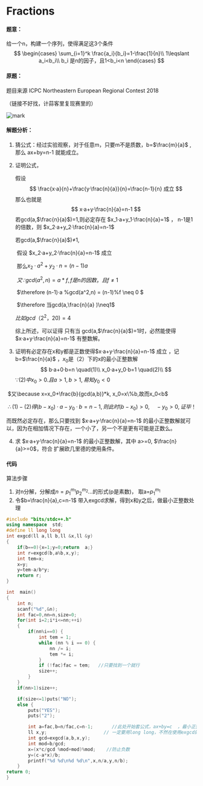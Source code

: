 #  Fractions

#### **题意**：

给一个n，构建一个序列，使得满足这3个条件
$$
\begin{cases}
\sum_{i=1}^k \frac{a_i}{b_i}=1-\frac{1}{n}\\
1\leqslant a_i<b_i\\
b_i 是n的因子，且1<b_i<n
\end{cases}
$$



#### **原题**：

题目来源  ICPC Northeastern European Regional Contest 2018 

（链接不好找，计蒜客里复现赛里的）

![mark](http://mally.oss-cn-qingdao.aliyuncs.com/PicGo上传的图片/20200804/111505438.png)



#### 解题分析：

1. 猜公式：经过实验观察，对于任意m，只要m不是质数，b=$\frac{m}{a}$ , 那么 ax+by=n-1 就能成立。

2. 证明公式，

   假设 
   $$
   \frac{x·a}{n}+\frac{y·\frac{n}{a}}{n}=\frac{n-1}{n} 成立
   $$
   那么也就是 
   $$
   x·a+y·\frac{n}{a}=n-1
   $$
   若gcd(a,$\frac{n}{a}$)=1,则必定存在 $x_1·a+y_1·\frac{n}{a}=1$ ，  n-1是1的倍数，则  $x_2·a+y_2·\frac{n}{a}=n-1$

   若gcd(a,$\frac{n}{a}$)$\neq$1, 

   ​		假设  $x_2·a+y_2·\frac{n}{a}=n-1$ 成立

   ​		那么$x_2·a^2+y_2·n=(n-1)a$

   ​		$又\because gcd(a^2,n)=a*f, f是n的因数，且f\neq 1$

   ​		$\therefore (n-1)·a \%gcd(a^2,n) = (n-1)\%f \neq 0 $		

   ​		$\therefore 当gcd(a,\frac{n}{a} )\neq1$

   $比如gcd（2^2，20)=4$

   综上所述，可以证得 只有当 gcd(a,$\frac{n}{a}$)=1时，必然能使得  $x·a+y·\frac{n}{a}=n-1$  有整数解。

      

3. 证明有必定存在x和y都是正数使得$x·a+y·\frac{n}{a}=n-1$ 成立 ，记 b=$\frac{n}{a}$ ，$x_0$是（2）下的x的最小正整数解
   $$
   b·a+0·b=n \quad(1)\\
   x_0·a+y_0·b=1 \quad(2)\\
   $$
   $\because (2)中x_0>0.且a>1,b>1,易知y_0<0$

​	$又\because x=x_0+\frac{b}{gcd(a,b)}*k, x_0=x\%b,故而x_0<b$

​	$\therefore (1)-(2)得 (b-x_0)·a-y_0·b=n-1,则此时 (b-x_0)>0,\quad -y_0>0,证毕！$

而既然必定存在，那么只要找到 $x·a+y·\frac{n}{a}=n-1$ 的最小正整数解就可以，因为在相加情况下存在，一个小了，另一个不是更有可能是正数么。



4. 求 $x·a+y·\frac{n}{a}=n-1$ 的最小正整数解，其中 a>=0, $\frac{n}{a}>=0$，符合 扩展欧几里德的使用条件。



#### 代码

算法步骤

1. 对n分解，分解成$n=p_1^{m_1}p_2^{m_2}...$的形式(p是素数)， 取a=$p_1^{m_1}$
2. 令$b=\frac{n}{a},c=n-1$ 带入exgcd求解，得到x和y之后，做最小正整数处理

```c++
#include "bits/stdc++.h"
using namespace  std;
#define ll long long
int exgcd(ll a,ll b,ll &x,ll &y)
{
    if(b==0){x=1;y=0;return  a;}
    int r=exgcd(b,a%b,x,y);
    int tem=x;
    x=y;
    y=tem-a/b*y;
    return r;
}

int  main()
{
    int n;
    scanf("%d",&n);
    int fac=0,nn=n,size=0;
    for(int i=2;i*i<=nn;++i)
    {
        if(nn%i==0) {
            int tem = 1;
            while (nn % i == 0) {
                nn /= i;
                tem *= i;
            }
            if (!fac)fac = tem;   //只要找到一个就行
            size++;
        }
    }
    if(nn>1)size++;

    if(size<=1)puts("NO");
    else {
        puts("YES");
        puts("2");

        int a=fac,b=n/fac,c=n-1;       //此处开始套公式，ax+by=c  ，最小正整数解x=x*c%( b/gcd(a,b))
        ll x,y;                     // 一定要用long long，不然在使用exgcd的时候会wa
        int gcd=exgcd(a,b,x,y);
        int mod=b/gcd;
        x=(x*c/gcd %mod+mod)%mod;    //防止负数
        y=(c-a*x)/b;
        printf("%d %d\n%d %d\n",x,n/a,y,n/b);
    }
return 0;
}
```

